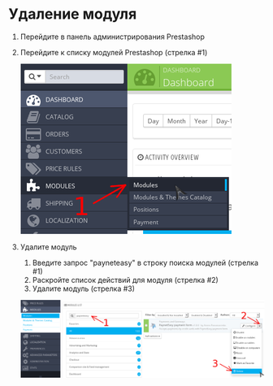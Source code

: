 # Удаление модуля

1. Перейдите в панель администрирования Prestashop
2. Перейдите к списку модулей Prestashop (стрелка #1)

    ![go to modules](../img/go_to_modules.png)
3. Удалите модуль
    1. Введите запрос "payneteasy" в строку поиска модулей (стрелка #1)
    2. Раскройте список действий для модуля (стрелка #2)
    2. Удалите модуль (стрелка #3)

    ![delete module](../img/delete_module.png)
